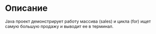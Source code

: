 # Описание 
Java проект демонстрирует работу массива (sales) и
цикла (for) ищет самую большую продажу и выводит ее в терминал.
